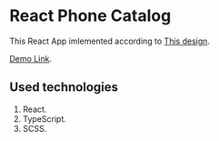 # React Phone Catalog

This React App imlemented according to [This design](https://www.figma.com/file/uEetgWenSRxk9jgiym6Yzp/Phone-catalog-redesign?node-id=1%3A2&t=7o2jyAzJdVuKjMok-0).

[Demo Link](https://elinabahirova.github.io/react_ph-catalog/).

## Used technologies
1. React.
2. TypeScript.
3. SCSS.
